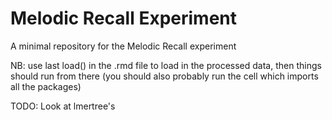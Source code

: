 # Melodic Recall Experiment

A minimal repository for the Melodic Recall experiment

NB: use last load() in the .rmd file to load in the processed data, then things should run from there (you should also probably run the cell which imports all the packages)

TODO: Look at lmertree's
